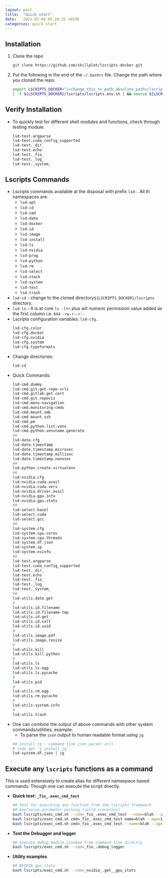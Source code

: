 ```yaml
---
layout: post
title:  "Quick start"
date:   2021-05-08 05:20:25 +0530
categories: quick-start
---
```



## Installation


1. Clone the repo
    ```bash
    git clone https://github.com/skillplot/lscripts-docker.git
    ```
2. Put the following in the end of the `~/.bashrc` file. Change the path where you cloned the repo:
    ```bash
    export LSCRIPTS_DOCKER="/<change_this_to_path_absolute_path>/lscripts-docker"
    [ -f ${LSCRIPTS_DOCKER}/lscripts/lscripts.env.sh ] && source ${LSCRIPTS_DOCKER}/lscripts/lscripts.env.sh
    ```


## Verify Installation

* To quickly test for different shell modules and functions, check through testing module:
    ```bash
    lsd-test.argparse
    lsd-test.cuda_config_supported
    lsd-test._dir_
    lsd-test.echo
    lsd-test._fio_
    lsd-test._log_
    lsd-test._system_
    ```


## Lscripts Commands

* Lscripts commands available at the disposal with prefix `lsd-`. All th namespaces are:
    * `lsd-apt`
    * `lsd-cd`
    * `lsd-cmd`
    * `lsd-date`
    * `lsd-docker`
    * `lsd-id`
    * `lsd-image`
    * `lsd-install`
    * `lsd-ls`
    * `lsd-nvidia`
    * `lsd-prog`
    * `lsd-python`
    * `lsd-rm`
    * `lsd-select`
    * `lsd-stack`
    * `lsd-system`
    * `lsd-test`
    * `lsd-trash`
* `lsd-cd` - change to the cloned directory`${LSCRIPTS_DOCKER}/lscripts` directory.
* `lsd-ls` - It is at core `ls -ltr` plus wit numeric permission value added as the first column i.e. `644 -rw-r--r--`
* Lscripts configuration variables: `lsd-cfg.`
    ```bash
    lsd-cfg.color
    lsd-cfg.docker
    lsd-cfg.nvidia
    lsd-cfg.system
    lsd-cfg.typeformats
    ```
* Change directories:
    ```bash
    lsd-cd
    ```
* Quick Commands:
    ```bash
    lsd-cmd.dummy
    lsd-cmd.git.get.repo-urls
    lsd-cmd.gitlab.get.cert
    lsd-cmd.git.repoviz
    lsd-cmd.menu-navigation
    lsd-cmd.monitoring-cmds
    lsd-cmd.mount.smb
    lsd-cmd.mount.ssh
    lsd-cmd.pm
    lsd-cmd.python.list.venv
    lsd-cmd.python.venvname.generate
    ##
    lsd-date.cfg
    lsd-date.timestamp
    lsd-date.timestamp.microsec
    lsd-date.timestamp.millisec
    lsd-date.timestamp.nanosec
    ##
    lsd-python.create.virtualenv
    ##
    lsd-nvidia.cfg
    lsd-nvidia.cuda.avail
    lsd-nvidia.cuda.vers
    lsd-nvidia.driver.avail
    lsd-nvidia.gpu.info
    lsd-nvidia.gpu.stats
    ##
    lsd-select.bazel
    lsd-select.cuda
    lsd-select.gcc
    ##
    lsd-system.cfg
    lsd-system.cpu.cores
    lsd-system.cpu.threads
    lsd-system.df.json
    lsd-system.ip
    lsd-system.osinfo
    ##
    lsd-test.argparse
    lsd-test.cuda_config_supported
    lsd-test._dir_
    lsd-test.echo
    lsd-test._fio_
    lsd-test._log_
    lsd-test._system_
    ##
    lsd-utils.date.get
    #
    lsd-utils.id.filename
    lsd-utils.id.filename-tmp
    lsd-utils.id.get
    lsd-utils.id.salt
    lsd-utils.id.uuid
    #
    lsd-utils.image.pdf
    lsd-utils.image.resize
    #
    lsd-utils.kill
    lsd-utils.kill.python
    #
    lsd-utils.ls
    lsd-utils.ls.egg
    lsd-utils.ls.pycache
    #
    lsd-utils.pid
    #
    lsd-utils.rm.egg
    lsd-utils.rm.pycache
    #
    lsd-utils.system.info
    #
    lsd-utils.trash
    ```
* One can combine the output of above commands with other system commands/utilities, example:
    * To parse the `json` output to human readable format using `jq`
    ```bash
    ## install jq - command line json parser util
    # sudo apt -y install jq
    lsd-system.df.json | jq
    ```


## Execute any `lscripts` functions as a command

This is used extensively to create alias for different namespace based commands. Though one can execute the script directly.

* **Quick test: `_fio_.exec_cmd_test`**
    ```bash
    ## Test for executing any function from the lscripts framework
    ## key/value parameter passing (valid scenarios)
    bash lscripts/exec_cmd.sh --cmd=_fio_.exec_cmd_test --name=blah --age=100
    bash lscripts/exec_cmd.sh cmd=_fio_.exec_cmd_test name=blah --age=100
    bash lscripts/exec_cmd.sh cmd=_fio_.exec_cmd_test --name=blah --age=100
    ```
* **Test the Debugger and logger**
    ```bash
    ## execute debug module invoked from command line directly
    bash lscripts/exec_cmd.sh --cmd=_fio_.debug_logger
    ```
* **Utility examples**
    ```bash
    ## NVIDIA gpu stats
    bash lscripts/exec_cmd.sh --cmd=_nvidia_.get__gpu_stats
    ```
